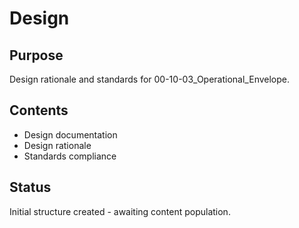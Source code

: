 # Design

## Purpose
Design rationale and standards for 00-10-03_Operational_Envelope.

## Contents
- Design documentation
- Design rationale
- Standards compliance

## Status
Initial structure created - awaiting content population.
